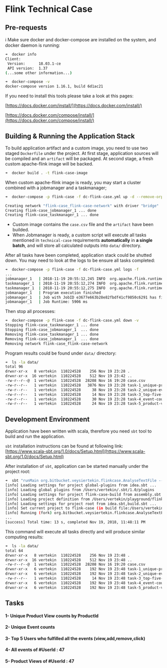 # Flink Technical Case

## Pre-requests
ℹ️  Make sure docker and docker-compose are installed on the system, and docker daemon is running:

```bash
➜  docker info
Client:
 Version:      18.03.1-ce
 API version:  1.37
(...some other information...)

➜  docker-compose -v
docker-compose version 1.16.1, build 6d1ac21
```

If you need to install this tools please take a look at this pages:

[https://docs.docker.com/install/](https://docs.docker.com/install/)

[https://docs.docker.com/compose/install/](https://docs.docker.com/compose/install/)

## Building & Running the Application Stack

To build application artifact and a custom image, you need to use two staged `Dockerfile` under the project. At first stage, application sources will be compiled and an `artifact` will be packaged. At second stage, a fresh custom apache-flink image will be backed.

```bash
➜  docker build . -t flink-case-image
```

When custom apache-flink image is ready, you may start a cluster combined  with a jobmanager and a taskmanager;

```bash
➜  docker-compose -p flink-case -f dc-flink-case.yml up -d --remove-orphans

Creating network "flink-case_flink-case-network" with driver "bridge"
Creating flink-case_jobmanager_1 ... done
Creating flink-case_taskmanager_1 ... done
```


* Custom image contains the `case.csv` file and the `artifact` have been builded.
* When Jobmanager is ready, a custom script will execute all tasks mentioned in `technical-case` requirements **automatically** in **a single batch**, and will store all calculated outputs into `data/` directory.

After all tasks have been completed, application stack could be shutted down. You may need to look at the logs to be ensure all tasks completed:

```bash
➜  docker-compose -p flink-case -f dc-flink-case.yml logs -f
...
jobmanager_1   | 2018-11-19 20:55:12,245 INFO  org.apache.flink.runtime.jobmaster.JobManagerRunner           - JobManagerRunner already shutdown.
taskmanager_1  | 2018-11-19 20:55:12,274 INFO  org.apache.flink.runtime.taskexecutor.TaskExecutor            - Close JobManager connection for job e3677e663b28e82fbdf41cf9850c6291.
taskmanager_1  | 2018-11-19 20:55:12,275 INFO  org.apache.flink.runtime.taskexecutor.JobLeaderService        - Cannot reconnect to job e3677e663b28e82fbdf41cf9850c6291 because it is not registered.
jobmanager_1   | Program execution finished
jobmanager_1   | Job with JobID e3677e663b28e82fbdf41cf9850c6291 has finished.
jobmanager_1   | Job Runtime: 5906 ms
```

Then stop all processes:

```bash
➜  docker-compose -p flink-case -f dc-flink-case.yml down -v
Stopping flink-case_taskmanager_1 ... done
Stopping flink-case_jobmanager_1  ... done
Removing flink-case_taskmanager_1 ... done
Removing flink-case_jobmanager_1  ... done
Removing network flink-case_flink-case-network
```

Program results could be found under `data/` directory:

```bash
➜  ls -la data/
total 96
drwxr-xr-x   8 vertekin  110224528    256 Nov 19 23:28 .
drwxr-xr-x  16 vertekin  110224528    512 Nov 19 23:42 ..
-rw-r--r--@  1 vertekin  110224528  28208 Nov 16 19:20 case.csv
-rw-r--r--   1 vertekin  110224528   3876 Nov 19 23:28 task-1_unique-product-views.csv
-rw-r--r--   1 vertekin  110224528     38 Nov 19 23:28 task-2_unique-event-counts.csv
-rw-r--r--   1 vertekin  110224528     14 Nov 19 23:28 task-3_top-five-users-fulfilled-all-events.csv
-rw-r--r--   1 vertekin  110224528     30 Nov 19 23:28 task-4_event-counts-of-user-47.csv
-rw-r--r--   1 vertekin  110224528     24 Nov 19 23:28 task-5_product-views-of-user-47.csv
```


## Development Environment

Application have been written with scala, therefore you need `sbt` tool to build and run the application.

`sbt` installation instructions can be found at following link: [https://www.scala-sbt.org/1.0/docs/Setup.html](https://www.scala-sbt.org/1.0/docs/Setup.html)

After installation of `sbt`, application can be started manually under the project root:

```bash
➜  sbt "runMain org.bitbucket.veysiertekin.flinkcase.AnalyseTextFile --csvFile data/case.csv --outputPath data/"
[info] Loading settings for project global-plugins from idea.sbt ...
[info] Loading global plugins from /Users/vertekin/.sbt/1.0/plugins
[info] Loading settings for project flink-case-build from assembly.sbt ...
[info] Loading project definition from /Users/vertekin/playground/flink-case/project
[info] Loading settings for project root from idea.sbt,build.sbt ...
[info] Set current project to flink-case (in build file:/Users/vertekin/playground/flink-case/)
[info] Running (fork) org.bitbucket.veysiertekin.flinkcase.AnalyseTextFile --csvFile data/case.csv --outputPath data/
...
[success] Total time: 13 s, completed Nov 19, 2018, 11:48:11 PM

```

This command will execute all tasks directly and will produce similar computing results:

```bash
➜  ls -la data/                                                                                                 
total 64
drwxr-xr-x   8 vertekin  110224528    256 Nov 19 23:48 .
drwxr-xr-x  16 vertekin  110224528    512 Nov 19 23:48 ..
-rw-r--r--@  1 vertekin  110224528  28208 Nov 16 19:20 case.csv
drwxr-xr-x   6 vertekin  110224528    192 Nov 19 23:48 task-1_unique-product-views.csv
drwxr-xr-x   6 vertekin  110224528    192 Nov 19 23:48 task-2_unique-event-counts.csv
-rw-r--r--   1 vertekin  110224528     14 Nov 19 23:48 task-3_top-five-users-fulfilled-all-events.csv
drwxr-xr-x   6 vertekin  110224528    192 Nov 19 23:48 task-4_event-counts-of-user-47.csv
drwxr-xr-x   6 vertekin  110224528    192 Nov 19 23:48 task-5_product-views-of-user-47.csv
```

## Tasks

#### 1- Unique Product View counts by ProductId
#### 2- Unique Event counts
#### 3- Top 5 Users who fulfilled all the events (view,add,remove,click)
#### 4- All events of #UserId : 47
#### 5- Product Views of #UserId : 47

